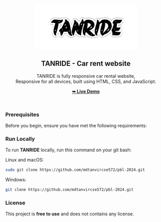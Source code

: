 <div align="center">
  
  <img src="./assets/images/TANRIDE.png" />

  <h2 align="center">TANRIDE - Car rent website</h2>

  TANRIDE is fully responsive car rental website, <br />Responsive for all devices, built using HTML, CSS, and JavaScript.

  <a href="https://mdtanvircse572.github.io/pbl-2024/"><strong>➥ Live Demo</strong></a>

</div>

<br />


### Prerequisites

Before you begin, ensure you have met the following requirements:

### Run Locally

To run **TANRIDE** locally, run this command on your git bash:

Linux and macOS:

```bash
sudo git clone https://github.com/mdtanvircse572/pbl-2024.git
```

Windows:

```bash
git clone https://github.com/mdtanvircse572/pbl-2024.git
```


### License

This project is **free to use** and does not contains any license.
